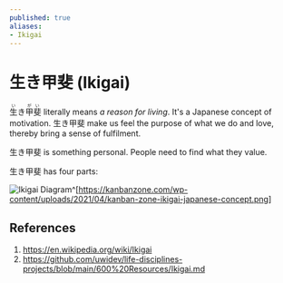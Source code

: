 ```yaml
---
published: true
aliases: 
- Ikigai
---
```


# 生き甲斐 (Ikigai)

<ruby>生<rt>い</rt></ruby>き<ruby>甲斐<rt>がい</rt></ruby> literally means *a reason for living*. It's a Japanese concept of motivation. 生き甲斐 make us feel the purpose of what we do and love, thereby bring a sense of fulfilment.

生き甲斐 is something personal. People need to find what they value. 

生き甲斐 has four parts:

![Ikigai Diagram](https://kanbanzone.com/wp-content/uploads/2021/04/kanban-zone-ikigai-japanese-concept.png)^[https://kanbanzone.com/wp-content/uploads/2021/04/kanban-zone-ikigai-japanese-concept.png]

## References

1. https://en.wikipedia.org/wiki/Ikigai
2. https://github.com/uwidev/life-disciplines-projects/blob/main/600%20Resources/Ikigai.md